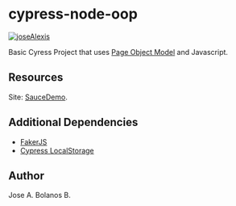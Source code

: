 # cypress-node-oop

[![joseAlexis](https://circleci.com/gh/joseAlexis/cypress-node-oop.svg?style=svg)](https://app.circleci.com/pipelines/github/joseAlexis/cypress-node-oop)

Basic Cyress Project that uses [Page Object Model](https://www.selenium.dev/documentation/test_practices/encouraged/page_object_models/) and Javascript.

## Resources
Site: [SauceDemo](https://www.saucedemo.com).

## Additional Dependencies
- [FakerJS](https://www.npmjs.com/package/@faker-js/faker)
- [Cypress LocalStorage](https://www.npmjs.com/package/cypress-localstorage-commands)

## Author
Jose A. Bolanos B.